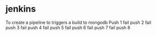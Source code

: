 # jenkins

To create a pipeline to triggers a build to mongodb
Push 1 fail
push 2 fail
push 3 fail
push 4 fail
push 5 fail
push 6 fail
push 7 fail
push 8 
